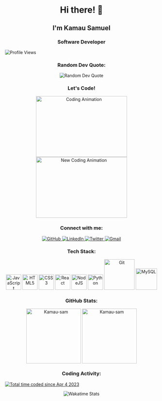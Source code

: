 <h1 align="center">Hi there! 👋</h1>
<h2 align="center">I'm Kamau Samuel</h2>
<h3 align="center">Software Developer</h3>
<p align="left">
  <img src="https://komarev.com/ghpvc/?username=Kamau-sam&color=00b3ff&style=flat-square&label=Profile+Views" alt="Profile Views" />
</p>
<h3 align="center">Random Dev Quote:</h3>
<p align="center">
  <img src="https://quotes-github-readme.vercel.app/api?type=horizontal&theme=radical" alt="Random Dev Quote" />
</p>
<h3 align="center">Let's Code!</h3>
<p align="center">
  <img src="https://media.tenor.com/2uyENRmiUt0AAAAC/coding.gif" alt="Coding Animation" width="300" height="200">
  <img src="https://media0.giphy.com/media/v1.Y2lkPTc5MGI3NjExYWJ1cDU1a2tjcjBtbnRnemp4dWpwODN5ZmcybGNtaXY3dG8xa2FxdSZlcD12MV9pbnRlcm5hbF9naWZfYnlfaWQmY3Q9Zw/26tn33aiTi1jkl6H6/giphy.webp" alt="New Coding Animation" width="300" height="200">
</p>
<h3 align="center">Connect with me:</h3>
<p align="center">
  <a href="https://github.com/Kamau-sam" target="_blank">
    <img src="https://img.shields.io/badge/GitHub-100000?style=for-the-badge&logo=github&logoColor=white" alt="GitHub">
  </a>
  <a href="https://www.linkedin.com/in/samuel-kamau-sk6411" target="blank">
    <img src="https://img.shields.io/badge/LinkedIn-0077B5?style=for-the-badge&logo=linkedin&logoColor=white" alt="LinkedIn">
  </a>
  <a href="https://twitter.com/Skamau" target="_blank">
    <img src="https://img.shields.io/badge/Twitter-000000?style=for-the-badge&logo=x&logoColor=white" alt="Twitter">
  </a>
  <a href="mailto:skamau.6411@gmail.com">
    <img src="https://img.shields.io/badge/Gmail-D14836?style=for-the-badge&logo=gmail&logoColor=white" alt="Gmail">
  </a>
</p>
<h3 align="center">Tech Stack:</h3>
<p align="center">
  <img src="https://media3.giphy.com/media/ln7z2eWriiQAllfVcn/200w.webp" alt="JavaScript" width="50">
  <img src="https://media.giphy.com/media/XAxylRMCdpbEWUAvr8/giphy.gif" alt="HTML5" width="50">
  <img src="https://media.giphy.com/media/fsEaZldNC8A1PJ3mwp/giphy.gif" alt="CSS3" width="50">
  <img src="https://media.giphy.com/media/eNAsjO55tPbgaor7ma/giphy.gif" alt="React" width="50">
  <img src="https://media.giphy.com/media/kdFc8fubgS31b8DsVu/giphy.gif" alt="NodeJS" width="50">
  <img src="https://media.giphy.com/media/LMt9638dO8dftAjtco/giphy.gif" alt="Python" width="50">
  <img src="https://media.giphy.com/media/kH1DBkPNyZPOk0BxrM/giphy.gif" alt="Git" width="100">
  <img src="https://media.giphy.com/media/W71QxkQgCDM1WJYdFz/giphy.gif" alt="MySQL" width="70" height="70"/>
</p>
<h3 align="center">GitHub Stats:</h3>
<p align="center">
  <img align="center" height="180em" src="https://github-readme-stats.vercel.app/api/top-langs/?username=Kamau-sam&langs_count=8&theme=neon" alt="Kamau-sam" />
  <img align="center" height="180em" src="https://github-readme-streak-stats.herokuapp.com/?user=Kamau-sam&theme=neon-dark" alt="Kamau-sam" />
</p>
<h3 align="center">Coding Activity:</h3>
<p align="left">
  <a href="https://wakatime.com/@Kamau" target="_blank">
    <img src="https://wakatime.com/badge/user/018b99a0-62e0-444c-9dce-c4cd58ce5366.svg" alt="Total time coded since Apr 4 2023" />
  </a>
</p>

<p align="center">
  <img src="https://github-readme-stats.vercel.app/api/wakatime?username=Kamau&theme=tokyonight&v=2" alt="Wakatime Stats" />
</p>
